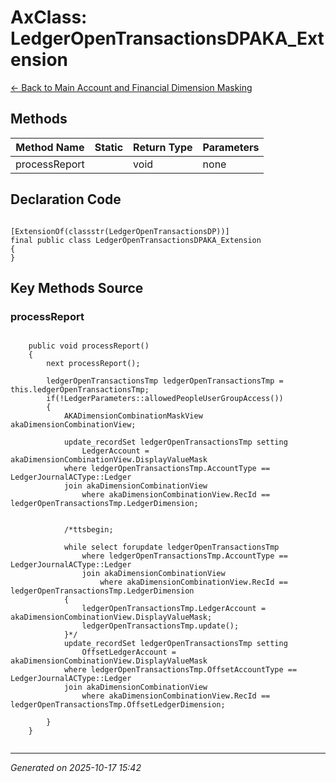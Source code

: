 # AxClass: LedgerOpenTransactionsDPAKA_Extension

[← Back to Main Account and Financial Dimension Masking](../README.md)

## Methods

| Method Name | Static | Return Type | Parameters |
|-------------|--------|-------------|------------|
| processReport |  | void | none |

## Declaration Code

```xpp

[ExtensionOf(classstr(LedgerOpenTransactionsDP))]
final public class LedgerOpenTransactionsDPAKA_Extension
{
}

```

## Key Methods Source

### processReport

```xpp

    public void processReport()
    {
        next processReport();

        ledgerOpenTransactionsTmp ledgerOpenTransactionsTmp = this.ledgerOpenTransactionsTmp;
        if(!LedgerParameters::allowedPeopleUserGroupAccess())
        {
            AKADimensionCombinationMaskView akaDimensionCombinationView;

            update_recordSet ledgerOpenTransactionsTmp setting
                LedgerAccount = akaDimensionCombinationView.DisplayValueMask
            where ledgerOpenTransactionsTmp.AccountType == LedgerJournalACType::Ledger
            join akaDimensionCombinationView
                where akaDimensionCombinationView.RecId == ledgerOpenTransactionsTmp.LedgerDimension;
                

            /*ttsbegin;

            while select forupdate ledgerOpenTransactionsTmp 
                where ledgerOpenTransactionsTmp.AccountType == LedgerJournalACType::Ledger
                join akaDimensionCombinationView
                    where akaDimensionCombinationView.RecId == ledgerOpenTransactionsTmp.LedgerDimension
            {
                ledgerOpenTransactionsTmp.LedgerAccount = akaDimensionCombinationView.DisplayValueMask;
                ledgerOpenTransactionsTmp.update();
            }*/
            update_recordSet ledgerOpenTransactionsTmp setting
                OffsetLedgerAccount = akaDimensionCombinationView.DisplayValueMask
            where ledgerOpenTransactionsTmp.OffsetAccountType == LedgerJournalACType::Ledger
            join akaDimensionCombinationView
                where akaDimensionCombinationView.RecId == ledgerOpenTransactionsTmp.OffsetLedgerDimension;

        }
    }


```

---

*Generated on 2025-10-17 15:42*
